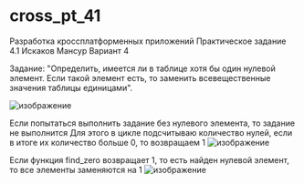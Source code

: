 # cross_pt_41

Разработка кроссплатформенных приложений Практическое задание 4.1 Искаков Мансур Вариант 4

Задание: "Определить, имеется ли в таблице хотя бы один нулевой элемент. Если такой элемент есть, то заменить всевещественные значения таблицы единицами".


![изображение](https://user-images.githubusercontent.com/51114487/211922309-132afa9e-8d96-40b2-a3bf-83314966c120.png)

Если попытаться выполнить задание без нулевого элемента, то задание не выполнится
Для этого в цикле подсчитываю количество нулей, если в итоге их количество больше 0, то возвращаем 1
![изображение](https://user-images.githubusercontent.com/51114487/211922497-86eaef3f-3f19-4269-9042-6689eab85761.png)

Если функция find_zero возвращает 1, то есть найден нулевой элемент, то все элементы заменяются на 1
![изображение](https://user-images.githubusercontent.com/51114487/211922861-e681c31b-9e39-4c2f-aff2-b4d17105b1b5.png)
